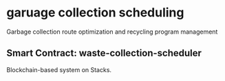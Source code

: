 # garuage collection scheduling

Garbage collection route optimization and recycling program management

## Smart Contract: waste-collection-scheduler

Blockchain-based system on Stacks.
